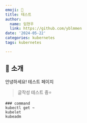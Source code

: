 ```yaml
---
emoji: 🧢
title: 테스트
author:
  name: 임현우
  link: https://github.com/yblmmen
date: '2024-05-22'
categories: kubernetes
tags: kubernetes

---
```


## 👋 소개

안녕하세요! 테스트 페이지
> 글작성 테스트 중⭐️


```
### command
kubectl get ~
kubelet
kubeadm

```
